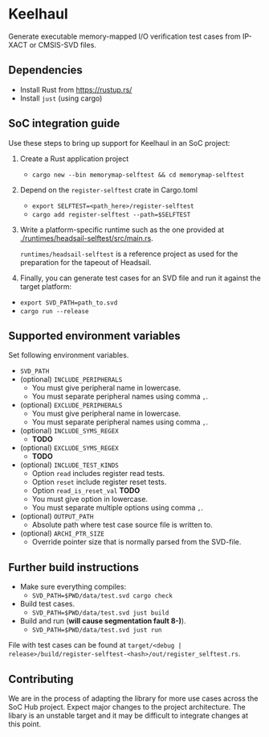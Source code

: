 # Keelhaul

Generate executable memory-mapped I/O verification test cases from IP-XACT or
CMSIS-SVD files.

## Dependencies

- Install Rust from <https://rustup.rs/>
- Install `just` (using cargo)

## SoC integration guide

Use these steps to bring up support for Keelhaul in an SoC project:

1. Create a Rust application project
    - `cargo new --bin memorymap-selftest && cd memorymap-selftest`
2. Depend on the `register-selftest` crate in Cargo.toml
    - `export SELFTEST=<path_here>/register-selftest`
    - `cargo add register-selftest --path=$SELFTEST`
3. Write a platform-specific runtime such as the one provided at [./runtimes/headsail-selftest/src/main.rs](./runtimes/headsail-selftest/src/main.rs).

    `runtimes/headsail-selftest` is a reference project as used for the preparation for the tapeout of Headsail.

4. Finally, you can  generate test cases for an SVD file and run it against the target platform:

- `export SVD_PATH=path_to.svd`
- `cargo run --release`

## Supported environment variables

Set following environment variables.

- `SVD_PATH`
- (optional) `INCLUDE_PERIPHERALS`
  - You must give peripheral name in lowercase.
  - You must separate peripheral names using comma `,`.
- (optional) `EXCLUDE_PERIPHERALS`
  - You must give peripheral name in lowercase.
  - You must separate peripheral names using comma `,`.
- (optional) `INCLUDE_SYMS_REGEX`
  - **TODO**
- (optional) `EXCLUDE_SYMS_REGEX`
  - **TODO**
- (optional) `INCLUDE_TEST_KINDS`
  - Option `read` includes register read tests.
  - Option `reset` include register reset tests.
  - Option `read_is_reset_val` **TODO**
  - You must give option in lowercase.
  - You must separate multiple options using comma `,`.
- (optional) `OUTPUT_PATH`
  - Absolute path where test case source file is written to.
- (optional) `ARCHI_PTR_SIZE`
  - Override pointer size that is normally parsed from the SVD-file.

## Further build instructions

- Make sure everything compiles:
  - `SVD_PATH=$PWD/data/test.svd cargo check`
- Build test cases.
  - `SVD_PATH=$PWD/data/test.svd just build`
- Build and run (**will cause segmentation fault 8-)**).
  - `SVD_PATH=$PWD/data/test.svd just run`

File with test cases can be found at `target/<debug | release>/build/register-selftest-<hash>/out/register_selftest.rs`.

## Contributing

We are in the process of adapting the library for more use cases across the SoC Hub project. Expect major changes to the
project architecture. The libary is an unstable target and it may be difficult to integrate changes at this point.
